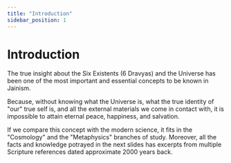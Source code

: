 ```yaml
---
title: "Introduction"
sidebar_position: 1
---
```


# Introduction

The true insight about the Six Existents (6 Dravyas) and the Universe has been one of the most important and essential concepts to be known in Jainism.

Because, without knowing what the Universe is, what the true identity of "our" true self is, and all the external materials we come in contact with, it is impossible to attain eternal peace, happiness, and salvation.

If we compare this concept with the modern science, it fits in the "Cosmology" and the "Metaphysics" branches of study. Moreover, all the facts and knowledge potrayed in the next slides has excerpts from multiple Scripture references dated approximate 2000 years back.
